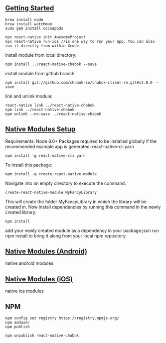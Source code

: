 [Getting Started](https://facebook.github.io/react-native/docs/getting-started)
---
```
brew install node
brew install watchman
sudo gem install cocoapods
```
```
npx react-native init AwesomeProject
npx react-native run-ios //is one way to run your app. You can also run it directly from within Xcode.
```

install module from local directory:
```
npm install ../react-native-chabok --save
```
install module from github branch:
```
npm install git://github.com/chabok-io/chabok-client-rn.git#v2.0.0 --save
```
link and unlink module:
```
react-native link ../react-native-chabok
npm link ../react-native-chabok
npm unlink --no-save ../react-native-chabok
```

[Native Modules Setup](https://github.com/brodybits/create-react-native-module)
---
Requirements: Node 8.0+
Packages required to be installed globally if the recommended example app is generated:
react-native-cli
yarn
```
npm install -g react-native-cli yarn
```
To install this package:
```
npm install -g create-react-native-module
```
Navigate into an empty directory to execute the command.
```
create-react-native-module MyFancyLibrary
```
This will create the folder MyFancyLibrary in which the library will be created in.
Now install dependencies by running this command in the newly created library.
```
npm install
```
add your newly created module as a dependency in your package.json
run npm install to bring it along from your local npm repository.

[Native Modules (Android)](https://facebook.github.io/react-native/docs/native-modules-android)
---
native android modules

[Native Modules (iOS)](https://facebook.github.io/react-native/docs/native-modules-ios)
---
native ios modules

NPM
---
```
npm config set registry https://registry.npmjs.org/
npm adduser
npm publish
```
```
npm unpublish react-native-chabok
```
